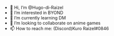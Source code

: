 - 👋 Hi, I’m @Hugo-di-Raizel
- 👀 I’m interested in BYOND
- 🌱 I’m currently learning DM
- 💞️ I’m looking to collaborate on anime games
- 📫 How to reach me: (Discord)Kuro Raizel#0846

<!---
Hugo-di-Raizel/Hugo-di-Raizel is a ✨ special ✨ repository because its `README.md` (this file) appears on your GitHub profile.
You can click the Preview link to take a look at your changes.
--->
